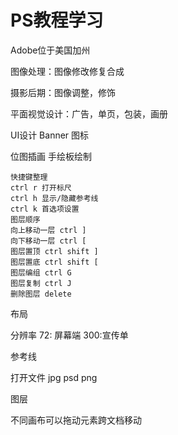 # PS教程学习

Adobe位于美国加州

图像处理：图像修改修复合成

摄影后期：图像调整，修饰

平面视觉设计：广告，单页，包装，画册

UI设计 Banner 图标

位图插画 手绘板绘制

```
快捷键整理
ctrl r 打开标尺
ctrl h 显示/隐藏参考线
ctrl k 首选项设置
图层顺序
向上移动一层 ctrl ]
向下移动一层 ctrl [
图层置顶 ctrl shift ]
图层置底 ctrl shift [
图层编组 ctrl G
图层复制 ctrl J
删除图层 delete
```

布局 

分辨率 72: 屏幕端   300:宣传单

参考线

打开文件 jpg psd png

图层

不同画布可以拖动元素跨文档移动